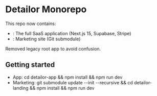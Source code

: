 # Detailor Monorepo

This repo now contains:

- : The full SaaS application (Next.js 15, Supabase, Stripe)
- : Marketing site (Git submodule)

Removed legacy root app to avoid confusion.

## Getting started

- App: cd detailor-app && npm install && npm run dev
- Marketing: git submodule update --init --recursive && cd detailor-landing && npm install && npm run dev

